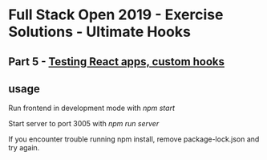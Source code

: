# Full Stack Open 2019 - Exercise Solutions - Ultimate Hooks

## Part 5 - [Testing React apps, custom hooks](https://fullstackopen.com/en/part5)

## usage

Run frontend in development mode with _npm start_

Start server to port 3005 with _npm run server_

If you encounter trouble running npm install, remove package-lock.json and try again.
